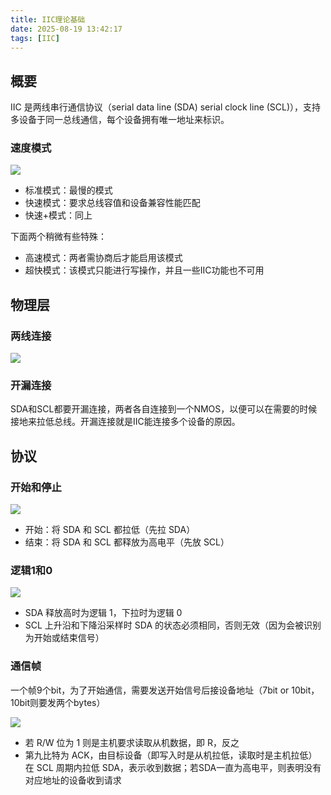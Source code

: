 ```yaml
---
title: IIC理论基础
date: 2025-08-19 13:42:17
tags: [IIC]
---
```


## 概要

IIC 是两线串行通信协议（serial data line (SDA) serial clock line (SCL)），支持多设备于同一总线通信，每个设备拥有唯一地址来标识。

### 速度模式

![](1.png)

- 标准模式：最慢的模式
- 快速模式：要求总线容值和设备兼容性能匹配
- 快速+模式：同上

下面两个稍微有些特殊：

- 高速模式：两者需协商后才能启用该模式
- 超快模式：该模式只能进行写操作，并且一些IIC功能也不可用

## 物理层

### 两线连接

![](2.png)

### 开漏连接

SDA和SCL都要开漏连接，两者各自连接到一个NMOS，以便可以在需要的时候接地来拉低总线。开漏连接就是IIC能连接多个设备的原因。

## 协议

### 开始和停止

![](3.png)

- 开始：将 SDA 和 SCL 都拉低（先拉 SDA）
- 结束：将 SDA 和 SCL 都释放为高电平（先放 SCL）

### 逻辑1和0

![](4.png)

- SDA 释放高时为逻辑 1，下拉时为逻辑 0
- SCL 上升沿和下降沿采样时 SDA 的状态必须相同，否则无效（因为会被识别为开始或结束信号）

### 通信帧

一个帧9个bit，为了开始通信，需要发送开始信号后接设备地址（7bit or 10bit，10bit则要发两个bytes）

![](5.png)

- 若 R/W 位为 1 则是主机要求读取从机数据，即 R，反之
- 第九比特为 ACK，由目标设备（即写入时是从机拉低，读取时是主机拉低）在 SCL 周期内拉低 SDA，表示收到数据；若SDA一直为高电平，则表明没有对应地址的设备收到请求
